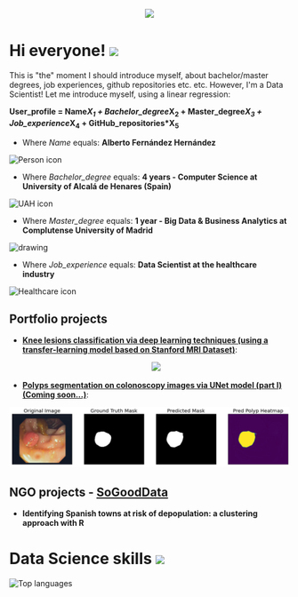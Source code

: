 <p align="center">
 <img src="https://pbs.twimg.com/media/CeP0MvqUIAE_ojO.jpg" width="850px">
</p>
 
# Hi everyone! <img src="https://raw.githubusercontent.com/MartinHeinz/MartinHeinz/master/wave.gif" width="30px">
This is "the" moment I should introduce myself, about bachelor/master degrees, job experiences, github repositories etc. etc. However, I'm a Data Scientist! Let me introduce myself, using a linear regression:

__User\_profile = Name*X<sub>1</sub> + Bachelor\_degree*X<sub>2</sub> + Master\_degree*X<sub>3</sub> + Job\_experience*X<sub>4</sub> + GitHub\_repositories*X<sub>5</sub>__

* Where _Name_ equals: __Alberto Fernández Hernández__ 

![Person icon](https://www.freeiconspng.com/thumbs/human-icon-png/econ-human-icon-19.png)

* Where _Bachelor\_degree_ equals: __4 years - Computer Science at University of Alcalá de Henares (Spain)__


![UAH icon](https://images.theconversation.com/partners/1121/logos/logo-1529852062.png?ixlib=rb-1.1.0&q=45&auto=format&w=170&h=170)

* Where _Master\_degree_ equals: __1 year - Big Data & Business Analytics at Complutense University of Madrid__ 


<img src="https://cuiciid2019.net/wp-content/uploads/2019/03/logo-de-la-complutense.gif" alt="drawing" width="90"/>

* Where _Job\_experience_ equals: __Data Scientist at the healthcare industry__ 


![Healthcare icon](https://icons.iconarchive.com/icons/martz90/circle-addon2/72/health-icon.png)

## Portfolio projects

  * __[Knee lesions classification via deep learning techniques (using a transfer-learning model based on Stanford MRI Dataset)](https://github.com/AlbertoUAH/Knee-Lesions-Classification-via-Deep-Learning)__:  
    <p align="center">
     <img src="./media/knee.gif">
    </p>
  * __[Polyps segmentation on colonoscopy images via UNet model (part I) (Coming soon...)](https://github.com/AlbertoUAH/polyps-image-segmentation)__:
<p align="center">
 <img src="./media/polyps.PNG">
</p>

## NGO projects - [SoGoodData](https://sogooddata.org/)

* __Identifying Spanish towns at risk of depopulation: a clustering approach with R__
 
# Data Science skills <img src="https://miro.medium.com/max/640/1*ZS7xxm9jkGIcRnH3QKs02g.gif" width="200px">
![Top languages](https://github-readme-stats.vercel.app/api/top-langs/?username=AlbertoUAH&theme=tokyonight&hide=html,TeX)
